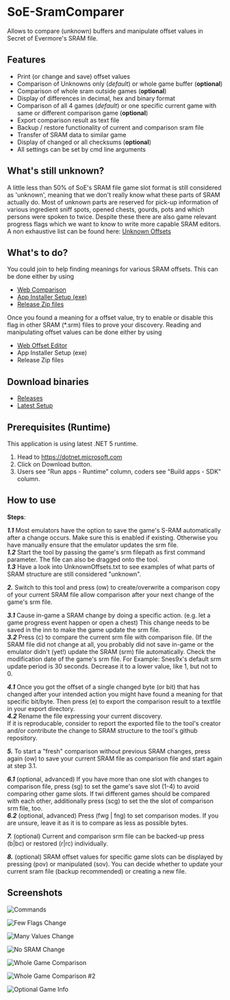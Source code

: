 # SoE-SramComparer
Allows to compare (unknown) buffers and manipulate offset values in Secret of Evermore's SRAM file.

## Features
* Print (or change and save) offset values
* Comparison of Unknowns only (*default*) or whole game buffer (**optional**)
* Comparison of whole sram outside games (**optional**)
* Display of differences in decimal, hex and binary format
* Comparison of all 4 games (*default*) or one specific current game with same or different comparison game (**optional**)
* Export comparison result as text file
* Backup / restore functionality of current and comparison sram file
* Transfer of SRAM data to similar game 
* Display of changed or all checksums (**optional**)
* All settings can be set by cmd line arguments

## What's still unknown?
A little less than 50% of SoE's SRAM file game slot format is still considered as 'unknown', meaning that we don't really know what these parts of SRAM actually do.
Most of unknown parts are reserved for pick-up information of various ingredient sniff spots, opened chests, gourds, pots and which persons were spoken to twice. Despite these there are also game relevant progress flags which we want to know to write more capable SRAM editors.
A non exhaustive list can be found here:
[Unknown Offsets](https://raw.githubusercontent.com/CleanCodeX/SramComparer.SoE/master/UnknownOffsets.txt)

## What's to do?
You could join to help finding meanings for various SRAM offsets.
This can be done either by using 

* [Web Comparison](http://compare.xeth.de) 
* [App Installer Setup (exe)](http://xeth.de/Releases/Comparer-SoE/setup.exe) 
* [Release Zip files](http://xeth.de/Releases/SramComparer)

Once you found a meaning for a offset value, try to enable or disable this flag in other SRAM (*.srm) files to prove your discovery. 
Reading and manipulating offset values can be done either by using  

* [Web Offset Editor](http://offset.xeth.de) 
* App Installer Setup (exe)
* Release Zip files

## Download binaries
* [Releases](http://xeth.de/Releases/SramComparer)
* [Latest Setup](http://xeth.de/Releases/Comparer-SoE/setup.exe)

## Prerequisites (Runtime)
This application is using latest .NET 5 runtime.

1) Head to https://dotnet.microsoft.com
2) Click on Download button.
3) Users see "Run apps - Runtime" column, coders see "Build apps - SDK" column.

## How to use
**Steps**:

***1.1*** Most emulators have the option to save the game's S-RAM automatically after a change occurs.
     Make sure this is enabled if existing. Otherwise you have manually ensure that the emulator updates
     the srm file.  
***1.2*** Start the tool by passing the game's srm filepath as first command parameter. The file can also be
     dragged onto the tool.  
***1.3*** Have a look into UnknownOffsets.txt to see examples of what parts of SRAM structure are still
     considered "unknown".  

***2.***   Switch to this tool and press (ow) to create/overwrite a comparison copy of your current SRAM file allow
     comparison after your next change of the game's srm file.

***3.1*** Cause in-game a SRAM change by doing a specific action. (e.g. let a game progress event happen or
    open a chest) This change needs to be saved in the inn to make the game update the srm file.  
***3.2*** Press (c) to compare the current srm file with comparison file.
     (If the SRAM file did not change at all, you probably did not save in-game or the emulator didn't
     (yet!) update the SRAM (srm) file automatically. Check the modification date of the game's srm file.
     For Example: Snes9x's default srm update period is 30 seconds. Decrease it to a lower value, like 1,
     but not to 0.

***4.1*** Once you got the offset of a single changed byte (or bit) that has changed after your intended action you might have found a meaning for that 
     specific bit/byte. Then press (e) to export the comparison result to a textfile in your export
     directory.  
***4.2*** Rename the file expressing your current discovery.  
     If it is reproducable, consider to report the exported file to the tool's creator
     and/or contribute the change to SRAM structure to the tool's github repository.

***5.***   To start a "fresh" comparison without previous SRAM changes, press again (ow) to save your current SRAM file
     as comparison file and start again at step 3.1.

***6.1*** (optional, advanced) If you have more than one slot with changes to comparison file, press (sg) to
     set the game's save slot (1-4) to avoid comparing other game slots. If twi different games should be
     compared with each other, additionally press (scg) to set the the slot of comparison srm file, too.  
***6.2*** (optional, advanced) Press (fwg | fng) to set comparison modes.
     If you are unsure, leave it as it is to compare as less as possible bytes.

***7.***   (optional) Current and comparison srm file can be backed-up press (b|bc) or restored (r|rc) individually.

***8.***   (optional) SRAM offset values for specific game slots can be displayed by pressing (pov) or manipulated (sov). You can decide whether to update your current sram file (backup recommended) or creating a new file.

## Screenshots
![Commands](https://raw.githubusercontent.com/CleanCodeX/SramComparer.SoE/master/Meta/Cmd.png "Commands")

![Few Flags Change](https://raw.githubusercontent.com/CleanCodeX/SramComparer.SoE/master/Meta/FewFlagsChange.png "Few Flags Change")

![Many Values Change](https://raw.githubusercontent.com/CleanCodeX/SramComparer.SoE/master/Meta/ManyValuesChange.png "Many Values Change")

![No SRAM Change](https://raw.githubusercontent.com/CleanCodeX/SramComparer.SoE/master/Meta/NoChange.png "No SRAM Change")

![Whole Game Comparison](https://raw.githubusercontent.com/CleanCodeX/SramComparer.SoE/master/Meta/WholeGameComparison.png "Whole Game Comparison")

![Whole Game Comparison #2](https://raw.githubusercontent.com/CleanCodeX/SramComparer.SoE/master/Meta/WholeGameComparison2.png "Whole Game Comparison #2")

![Optional Game Info](https://raw.githubusercontent.com/CleanCodeX/SramComparer.SoE/master/Meta/OptionalGameInfo.png "Optional Game Info")
